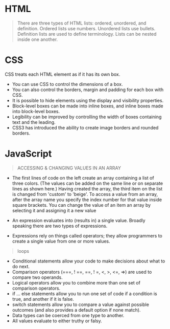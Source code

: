 # HTML
> There are three types of HTML lists: ordered,
unordered, and definition.
>Ordered lists use numbers.
>Unordered lists use bullets.
> Definition lists are used to define terminology.
> Lists can be nested inside one another.
# CSS
CSS treats each HTML element as if it has its own box.
* You can use CSS to control the dimensions of a box.
* You can also control the borders, margin and padding
for each box with CSS.
* It is possible to hide elements using the display and
visibility properties.
* Block-level boxes can be made into inline boxes, and
inline boxes made into block-level boxes.
* Legibility can be improved by controlling the width of
boxes containing text and the leading.
* CSS3 has introduced the ability to create image
borders and rounded borders.

# JavaScript
>ACCESSING & CHANGING
VALUES IN AN ARRAY
* The first lines of code on the left
create an array containing a list
of three colors. (The values can
be added on the same line or on
separate lines as shown here.)
Having created the array, the
third item on the list is changed
from 'custom' to 'beige'.
To access a value from an array,
after the array name you specify
the index number for that value
inside square brackets.
You can change the value of an
item an array by selecting it and
assigning it a new value

* An expression evaluates into (results in) a single value. Broadly speaking
there are two types of expressions.
 
* Expressions rely on things called operators; they allow programmers to
create a single value from one or more values.

> loops

* Conditional statements allow your code to make
decisions about what to do next.
* Comparison operators (===, ! ==, ==, ! =, <, >, <=, =>)
are used to compare two operands.
 * Logical operators allow you to combine more than one
set of comparison operators.
 * if ... else statements allow you to run one set of code
if a condition is true, and another if it is false.
* switch statements allow you to compare a value
against possible outcomes (and also provides a default
option if none match).
* Data types can be coerced from one type to another.
* All values evaluate to either truthy or falsy. 